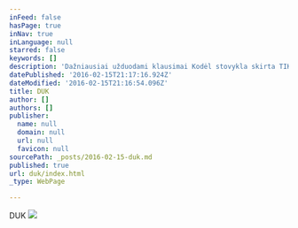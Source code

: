 ```yaml
---
inFeed: false
hasPage: true
inNav: true
inLanguage: null
starred: false
keywords: []
description: 'Dažniausiai užduodami klausimai Kodėl stovykla skirta TIK moterims? Moteris, anot senolių išminties, net tris namų kampus laiko. Šiuolaikinė moteris neretai laiko visus keturis kampus ir dar sugeba karjerą padaryti. Ši stovykla - galimybė moteriai bent trumpam nusikratyti rūpesčių naštos ir tyloje pabūti su savimi.  Kiek metų jau vyksta ši stovykla? Pirmoji jogos vasaros stovykla moterims įvyko 2011 metais. Nuo to laiko į ją kasmęt susibėga moterys iš visos Lietuvos.   Kuo ši jogos stovykla moterims skiriasi nuo kitų jogos stovyklų? Ši poilsinio pobūdžio stovykla orentuota į moters fizinį, emocinį bei dvasinį atsinaujinimą ne jogos pozų “dailinimo” pagalba, ne jogos filosofijos žinių kaupimu, bet praktiškai - t.y. stebint, klausant ir įsiklausant - į “vidinio” kūno pojūčius. Kitais žodžiais tariant, pagrindinis dėmesys stovykloje skiriamas ne kaip “teisingiau” atlikti pozas, bet kaip išmokti pasikliauti savo pojūčiais, savo vidiniu balsu, intuicija, kuri be paliovos mums švelniai kužda kurion pusėn sukt, kad neatsitrenktume stulpan. Bet kasdieninio streso išsekinta moteris dažnai nesugeba to kuždesio pažinti. Vienkok, ta, ir tik TA moteris visame kame sužibės, kuri išmoks intuicijos kalbą savyje atpažinti. Ši stovykla padeda moteriai tai padaryti.  Kas veda jogos pamokas stovykloje ir kokia yra mokytojo kvalifikacija? Vilma Zaleskaite-Walters, JAV,  sertifikuota jogos mokytoja (RYT 500) yra šios stovyklos iniciatorė ir kiekvienais metais iš Portlando atvyksta vesti pamokų. Plačiau apie Vilmos kvalifikaciją ir jos profesinę veiklą skaitykite čia  Koks yra Vilmos mokymo stilius? Šiltas, atpalaiduojantis, žaismingas ir -neretai su sveiko humoro doze. Jis suprantamas tiek jogos “asei”, tiek jogos “pirmokei”. Meditacija judesyje ir tyloje yra Vilmos mokymo pagrindas. Ji ragina įsiklausyti į savo kūną ir skatina stebėti kaip energija išsireiškia judesiu, garsu ar tyla.   Norėčiau dalyvauti stovykloje, bet neturiu jogos praktikos? Ar galiu? Esate mielai laukiama.  Kokia stovyklos dienotvarkė? Paprastai būna tokia: 7:30  –  8:00 Pusryčiai 9:00  – 12:00 Rytinė praktika: meditacija judesyje arba tyloje 12:30 – 13:30 Pietūs 13:30 – 16:00 Laisvas laikas 16:00 – 18:00 Vakarinė praktika: meditacija judesyje arba tyloje 18:00 – 19:00 Vakarienė 19:00 – Laisvas laikas arba renginiai Bet ši dienotvarkė nėra “akmenin” įrašyta. Reikalui esant ją koreguojame.  Kokiu laiku atvykti į stovyklą pirmą jos dieną  ir kokiu laiku iš jos išvykti? Atvykimo laikas tarp 12 ir 14 valandos pirmą stovyklos dieną. Išvykimo laikas paskutinę dieną - pavalgius pietus.  Koks maistas stovykloje? Šviežias, pilnavertis, vegetariškas. Patiekiami pusryčiai, pietūs ir vakarienė. Ekologiškas daržo gėrybes pristatys Editos Kaimas.   Kaip užsiregistruoti į stovyklą? 1. Išsirinkite norimą variantą čia  2. Pasitikrinkite dėl kambario užimtumo  tel. +370 659 71080 arba el. paštu 3. Padarykite banko pavedimą  Ar taikote nuolaidas užsiregistravus su drauge/ šeimos nare? Taip. Nuolaidas registruojantis pilnai stovyklai taikome tuo atvėju, jei jūsų draugė/ šeimos narė nedalyvavo praeitų metų stovykloje.  • po 10% nuolaida dviems dalyvėms  • po 15% nuolaida trims ir daugiau dalyvių  Sekite mūsų Facebook puslapį. Jame rengiame, loterijas informuojame ir apie kitas nuolaidas.  Ar aš ir mano draugė/ šeimos narė/ bus apgyvendinamos tame pačiame kambaryje? Atsižvelgsime į jūsų pageidavimus.    Kokias jogos priemones atsivežti į stovyklą? • jogos kilimėlį • 2 apklotus • 2 vienodo dydžio miegamas pagalves • įsimeskite ir jogos kaladėlę, jei turite • minkštą guminį pripučiamą kamuoliuką, įsigyti čia  Ar stovykloje bus skaitomos paskaitos? Stovykloje bus daug ko. Bet paskaitos? Vasarą!?  Ar stovykloje bus kitokių renginių? Per keletą metų stovykloje susikūrė gražios tradicijos. Jas puoselėsime ir šiemet: stovykloje dalyvaus profesionalių, kurios pasiūlys masažą, ekologiškos kosmetikos išbandymą prieš ir po pirties, kita.   Ko galiu tikėtis iš šios stovyklos?  Naujos, lengvesnės Savęs. '
datePublished: '2016-02-15T21:17:16.924Z'
dateModified: '2016-02-15T21:16:54.096Z'
title: DUK
author: []
authors: []
publisher:
  name: null
  domain: null
  url: null
  favicon: null
sourcePath: _posts/2016-02-15-duk.md
published: true
url: duk/index.html
_type: WebPage

---
```

DUK
![](https://the-grid-user-content.s3-us-west-2.amazonaws.com/676910b7-be77-4da4-99a3-1e7fd29cc511.JPG)